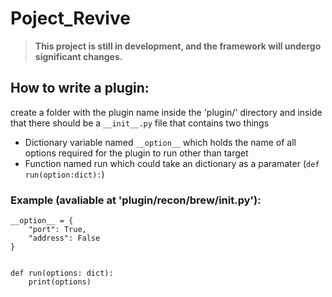 # Poject_Revive

> **This project is still in development, and the framework will undergo significant changes.**


## How to write a plugin:

create a folder with the plugin name inside the 'plugin/' directory and inside that there should be a `__init__.py` file that contains two things 


* Dictionary variable named `__option__` which holds the name of all options required for the plugin to run other than target 
* Function named run which could take an dictionary as a paramater  (`def run(option:dict):`)

 
### Example (avaliable at 'plugin/recon/brew/__init__.py'):
```
__option__ = {
    "port": True,
    "address": False
}


def run(options: dict):
    print(options)

```
